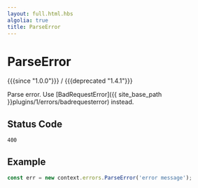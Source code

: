 ```yaml
---
layout: full.html.hbs
algolia: true
title: ParseError
---
```


# ParseError 

{{{since "1.0.0"}}} / {{{deprecated "1.4.1"}}}

Parse error. Use [BadRequestError]({{ site_base_path }}plugins/1/errors/badrequesterror) instead.

## Status Code

`400`

## Example

```js
const err = new context.errors.ParseError('error message');
```
